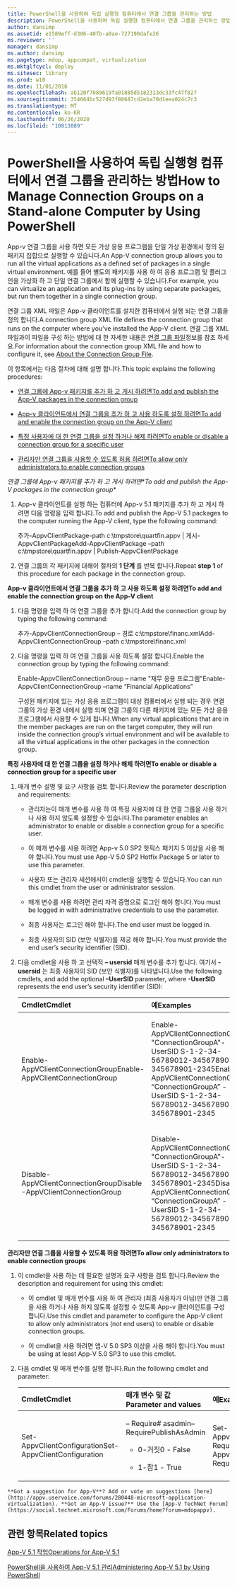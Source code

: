 ```yaml
---
title: PowerShell을 사용하여 독립 실행형 컴퓨터에서 연결 그룹을 관리하는 방법
description: PowerShell을 사용하여 독립 실행형 컴퓨터에서 연결 그룹을 관리하는 방법
author: dansimp
ms.assetid: e1589eff-d306-40fb-a0ae-727190dafe26
ms.reviewer: ''
manager: dansimp
ms.author: dansimp
ms.pagetype: mdop, appcompat, virtualization
ms.mktglfcycl: deploy
ms.sitesec: library
ms.prod: w10
ms.date: 11/01/2016
ms.openlocfilehash: ab120f7089619fa01885d5182313dc33fc47f827
ms.sourcegitcommit: 354664bc527d93f80687cd2eba70d1eea024c7c3
ms.translationtype: MT
ms.contentlocale: ko-KR
ms.lasthandoff: 06/26/2020
ms.locfileid: "10813889"
---
```

# <span data-ttu-id="343d1-103">PowerShell을 사용하여 독립 실행형 컴퓨터에서 연결 그룹을 관리하는 방법</span><span class="sxs-lookup"><span data-stu-id="343d1-103">How to Manage Connection Groups on a Stand-alone Computer by Using PowerShell</span></span>


<span data-ttu-id="343d1-104">App-v 연결 그룹을 사용 하면 모든 가상 응용 프로그램을 단일 가상 환경에서 정의 된 패키지 집합으로 실행할 수 있습니다.</span><span class="sxs-lookup"><span data-stu-id="343d1-104">An App-V connection group allows you to run all the virtual applications as a defined set of packages in a single virtual environment.</span></span> <span data-ttu-id="343d1-105">예를 들어 별도의 패키지를 사용 하 여 응용 프로그램 및 플러그 인을 가상화 하 고 단일 연결 그룹에서 함께 실행할 수 있습니다.</span><span class="sxs-lookup"><span data-stu-id="343d1-105">For example, you can virtualize an application and its plug-ins by using separate packages, but run them together in a single connection group.</span></span>

<span data-ttu-id="343d1-106">연결 그룹 XML 파일은 App-v 클라이언트를 설치한 컴퓨터에서 실행 되는 연결 그룹을 정의 합니다.</span><span class="sxs-lookup"><span data-stu-id="343d1-106">A connection group XML file defines the connection group that runs on the computer where you’ve installed the App-V client.</span></span> <span data-ttu-id="343d1-107">연결 그룹 XML 파일과이 파일을 구성 하는 방법에 대 한 자세한 내용은 [연결 그룹 파일](about-the-connection-group-file51.md)정보를 참조 하세요.</span><span class="sxs-lookup"><span data-stu-id="343d1-107">For information about the connection group XML file and how to configure it, see [About the Connection Group File](about-the-connection-group-file51.md).</span></span>

<span data-ttu-id="343d1-108">이 항목에서는 다음 절차에 대해 설명 합니다.</span><span class="sxs-lookup"><span data-stu-id="343d1-108">This topic explains the following procedures:</span></span>

-   [<span data-ttu-id="343d1-109">연결 그룹에 App-v 패키지를 추가 하 고 게시 하려면</span><span class="sxs-lookup"><span data-stu-id="343d1-109">To add and publish the App-V packages in the connection group</span></span>](#bkmk-add-pub-pkgs-in-cg)

-   [<span data-ttu-id="343d1-110">App-v 클라이언트에서 연결 그룹을 추가 하 고 사용 하도록 설정 하려면</span><span class="sxs-lookup"><span data-stu-id="343d1-110">To add and enable the connection group on the App-V client</span></span>](#bkmk-add-enable-cg-on-clt)

-   [<span data-ttu-id="343d1-111">특정 사용자에 대 한 연결 그룹을 설정 하거나 해제 하려면</span><span class="sxs-lookup"><span data-stu-id="343d1-111">To enable or disable a connection group for a specific user</span></span>](#bkmk-enable-cg-for-user-poshtopic)

-   [<span data-ttu-id="343d1-112">관리자만 연결 그룹을 사용할 수 있도록 허용 하려면</span><span class="sxs-lookup"><span data-stu-id="343d1-112">To allow only administrators to enable connection groups</span></span>](#bkmk-admin-only-posh-topic-cg)

<a href="" id="bkmk-add-pub-pkgs-in-cg"></a><span data-ttu-id="343d1-113">*연결 그룹에 App-v 패키지를 추가 하 고 게시 하려면*\*</span><span class="sxs-lookup"><span data-stu-id="343d1-113">*To add and publish the App-V packages in the connection group*\*</span></span>

1.  <span data-ttu-id="343d1-114">App-v 클라이언트를 실행 하는 컴퓨터에 App-v 5.1 패키지를 추가 하 고 게시 하려면 다음 명령을 입력 합니다.</span><span class="sxs-lookup"><span data-stu-id="343d1-114">To add and publish the App-V 5.1 packages to the computer running the App-V client, type the following command:</span></span>

    <span data-ttu-id="343d1-115">추가-AppvClientPackage-path c:\\tmpstore\\quartfin.appv | 게시-AppvClientPackage</span><span class="sxs-lookup"><span data-stu-id="343d1-115">Add-AppvClientPackage –path c:\\tmpstore\\quartfin.appv | Publish-AppvClientPackage</span></span>

2.  <span data-ttu-id="343d1-116">연결 그룹의 각 패키지에 대해이 절차의 **1 단계** 를 반복 합니다.</span><span class="sxs-lookup"><span data-stu-id="343d1-116">Repeat **step 1** of this procedure for each package in the connection group.</span></span>

<a href="" id="bkmk-add-enable-cg-on-clt"></a>**<span data-ttu-id="343d1-117">App-v 클라이언트에서 연결 그룹을 추가 하 고 사용 하도록 설정 하려면</span><span class="sxs-lookup"><span data-stu-id="343d1-117">To add and enable the connection group on the App-V client</span></span>**

1.  <span data-ttu-id="343d1-118">다음 명령을 입력 하 여 연결 그룹을 추가 합니다.</span><span class="sxs-lookup"><span data-stu-id="343d1-118">Add the connection group by typing the following command:</span></span>

    <span data-ttu-id="343d1-119">추가-AppvClientConnectionGroup – 경로 c:\\tmpstore\\financ.xml</span><span class="sxs-lookup"><span data-stu-id="343d1-119">Add-AppvClientConnectionGroup –path c:\\tmpstore\\financ.xml</span></span>

2.  <span data-ttu-id="343d1-120">다음 명령을 입력 하 여 연결 그룹을 사용 하도록 설정 합니다.</span><span class="sxs-lookup"><span data-stu-id="343d1-120">Enable the connection group by typing the following command:</span></span>

    <span data-ttu-id="343d1-121">Enable-AppvClientConnectionGroup – name "재무 응용 프로그램"</span><span class="sxs-lookup"><span data-stu-id="343d1-121">Enable-AppvClientConnectionGroup –name “Financial Applications”</span></span>

    <span data-ttu-id="343d1-122">구성원 패키지에 있는 가상 응용 프로그램이 대상 컴퓨터에서 실행 되는 경우 연결 그룹의 가상 환경 내에서 실행 되며 연결 그룹의 다른 패키지에 있는 모든 가상 응용 프로그램에서 사용할 수 있게 됩니다.</span><span class="sxs-lookup"><span data-stu-id="343d1-122">When any virtual applications that are in the member packages are run on the target computer, they will run inside the connection group’s virtual environment and will be available to all the virtual applications in the other packages in the connection group.</span></span>

<a href="" id="bkmk-enable-cg-for-user-poshtopic"></a>**<span data-ttu-id="343d1-123">특정 사용자에 대 한 연결 그룹을 설정 하거나 해제 하려면</span><span class="sxs-lookup"><span data-stu-id="343d1-123">To enable or disable a connection group for a specific user</span></span>**

1.  <span data-ttu-id="343d1-124">매개 변수 설명 및 요구 사항을 검토 합니다.</span><span class="sxs-lookup"><span data-stu-id="343d1-124">Review the parameter description and requirements:</span></span>

    -   <span data-ttu-id="343d1-125">관리자는이 매개 변수를 사용 하 여 특정 사용자에 대 한 연결 그룹을 사용 하거나 사용 하지 않도록 설정할 수 있습니다.</span><span class="sxs-lookup"><span data-stu-id="343d1-125">The parameter enables an administrator to enable or disable a connection group for a specific user.</span></span>

    -   <span data-ttu-id="343d1-126">이 매개 변수를 사용 하려면 App-v 5.0 SP2 핫픽스 패키지 5 이상을 사용 해야 합니다.</span><span class="sxs-lookup"><span data-stu-id="343d1-126">You must use App-V 5.0 SP2 Hotfix Package 5 or later to use this parameter.</span></span>

    -   <span data-ttu-id="343d1-127">사용자 또는 관리자 세션에서이 cmdlet을 실행할 수 있습니다.</span><span class="sxs-lookup"><span data-stu-id="343d1-127">You can run this cmdlet from the user or administrator session.</span></span>

    -   <span data-ttu-id="343d1-128">매개 변수를 사용 하려면 관리 자격 증명으로 로그인 해야 합니다.</span><span class="sxs-lookup"><span data-stu-id="343d1-128">You must be logged in with administrative credentials to use the parameter.</span></span>

    -   <span data-ttu-id="343d1-129">최종 사용자는 로그인 해야 합니다.</span><span class="sxs-lookup"><span data-stu-id="343d1-129">The end user must be logged in.</span></span>

    -   <span data-ttu-id="343d1-130">최종 사용자의 SID (보안 식별자)를 제공 해야 합니다.</span><span class="sxs-lookup"><span data-stu-id="343d1-130">You must provide the end user’s security identifier (SID).</span></span>

2.  <span data-ttu-id="343d1-131">다음 cmdlet을 사용 하 고 선택적 **– usersid** 매개 변수를 추가 합니다. 여기서 **-usersid** 는 최종 사용자의 SID (보안 식별자)를 나타냅니다.</span><span class="sxs-lookup"><span data-stu-id="343d1-131">Use the following cmdlets, and add the optional **–UserSID** parameter, where **-UserSID** represents the end user’s security identifier (SID):</span></span>

    <table>
    <colgroup>
    <col width="50%" />
    <col width="50%" />
    </colgroup>
    <thead>
    <tr class="header">
    <th align="left"><span data-ttu-id="343d1-132">Cmdlet</span><span class="sxs-lookup"><span data-stu-id="343d1-132">Cmdlet</span></span></th>
    <th align="left"><span data-ttu-id="343d1-133">예</span><span class="sxs-lookup"><span data-stu-id="343d1-133">Examples</span></span></th>
    </tr>
    </thead>
    <tbody>
    <tr class="odd">
    <td align="left"><p><span data-ttu-id="343d1-134">Enable-AppVClientConnectionGroup</span><span class="sxs-lookup"><span data-stu-id="343d1-134">Enable-AppVClientConnectionGroup</span></span></p></td>
    <td align="left"><p><span data-ttu-id="343d1-135">Enable-AppVClientConnectionGroup "ConnectionGroupA"-UserSID S-1-2-34-56789012-3456789012-345678901-2345</span><span class="sxs-lookup"><span data-stu-id="343d1-135">Enable-AppVClientConnectionGroup “ConnectionGroupA” -UserSID S-1-2-34-56789012-3456789012-345678901-2345</span></span></p></td>
    </tr>
    <tr class="even">
    <td align="left"><p><span data-ttu-id="343d1-136">Disable-AppVClientConnectionGroup</span><span class="sxs-lookup"><span data-stu-id="343d1-136">Disable -AppVClientConnectionGroup</span></span></p></td>
    <td align="left"><p><span data-ttu-id="343d1-137">Disable-AppVClientConnectionGroup "ConnectionGroupA"-UserSID S-1-2-34-56789012-3456789012-345678901-2345</span><span class="sxs-lookup"><span data-stu-id="343d1-137">Disable -AppVClientConnectionGroup “ConnectionGroupA” -UserSID S-1-2-34-56789012-3456789012-345678901-2345</span></span></p></td>
    </tr>
    </tbody>
    </table>

<a href="" id="bkmk-admin-only-posh-topic-cg"></a>**<span data-ttu-id="343d1-138">관리자만 연결 그룹을 사용할 수 있도록 허용 하려면</span><span class="sxs-lookup"><span data-stu-id="343d1-138">To allow only administrators to enable connection groups</span></span>**

1.  <span data-ttu-id="343d1-139">이 cmdlet을 사용 하는 데 필요한 설명과 요구 사항을 검토 합니다.</span><span class="sxs-lookup"><span data-stu-id="343d1-139">Review the description and requirement for using this cmdlet:</span></span>

    -   <span data-ttu-id="343d1-140">이 cmdlet 및 매개 변수를 사용 하 여 관리자 (최종 사용자가 아님)만 연결 그룹을 사용 하거나 사용 하지 않도록 설정할 수 있도록 App-v 클라이언트를 구성 합니다.</span><span class="sxs-lookup"><span data-stu-id="343d1-140">Use this cmdlet and parameter to configure the App-V client to allow only administrators (not end users) to enable or disable connection groups.</span></span>

    -   <span data-ttu-id="343d1-141">이 cmdlet을 사용 하려면 앱-V 5.0 SP3 이상을 사용 해야 합니다.</span><span class="sxs-lookup"><span data-stu-id="343d1-141">You must be using at least App-V 5.0 SP3 to use this cmdlet.</span></span>

2.  <span data-ttu-id="343d1-142">다음 cmdlet 및 매개 변수를 실행 합니다.</span><span class="sxs-lookup"><span data-stu-id="343d1-142">Run the following cmdlet and parameter:</span></span>

    <table>
    <colgroup>
    <col width="33%" />
    <col width="33%" />
    <col width="33%" />
    </colgroup>
    <thead>
    <tr class="header">
    <th align="left"><span data-ttu-id="343d1-143">Cmdlet</span><span class="sxs-lookup"><span data-stu-id="343d1-143">Cmdlet</span></span></th>
    <th align="left"><span data-ttu-id="343d1-144">매개 변수 및 값</span><span class="sxs-lookup"><span data-stu-id="343d1-144">Parameter and values</span></span></th>
    <th align="left"><span data-ttu-id="343d1-145">예</span><span class="sxs-lookup"><span data-stu-id="343d1-145">Example</span></span></th>
    </tr>
    </thead>
    <tbody>
    <tr class="odd">
    <td align="left"><p><span data-ttu-id="343d1-146">Set-AppvClientConfiguration</span><span class="sxs-lookup"><span data-stu-id="343d1-146">Set-AppvClientConfiguration</span></span></p></td>
    <td align="left"><p><span data-ttu-id="343d1-147">– Require# asadmin</span><span class="sxs-lookup"><span data-stu-id="343d1-147">–RequirePublishAsAdmin</span></span></p>
    <ul>
    <li><p><span data-ttu-id="343d1-148">0-거짓</span><span class="sxs-lookup"><span data-stu-id="343d1-148">0 - False</span></span></p></li>
    <li><p><span data-ttu-id="343d1-149">1-참</span><span class="sxs-lookup"><span data-stu-id="343d1-149">1 - True</span></span></p></li>
    </ul></td>
    <td align="left"><p><span data-ttu-id="343d1-150">Set-AppvClientConfiguration-RequirePublishAsAdmin1</span><span class="sxs-lookup"><span data-stu-id="343d1-150">Set-AppvClientConfiguration –RequirePublishAsAdmin1</span></span></p></td>
    </tr>
    </tbody>
    </table>



~~~
**Got a suggestion for App-V**? Add or vote on suggestions [here](http://appv.uservoice.com/forums/280448-microsoft-application-virtualization). **Got an App-V issue?** Use the [App-V TechNet Forum](https://social.technet.microsoft.com/Forums/home?forum=mdopappv).
~~~

## <span data-ttu-id="343d1-151">관련 항목</span><span class="sxs-lookup"><span data-stu-id="343d1-151">Related topics</span></span>


[<span data-ttu-id="343d1-152">App-V 5.1 작업</span><span class="sxs-lookup"><span data-stu-id="343d1-152">Operations for App-V 5.1</span></span>](operations-for-app-v-51.md)

[<span data-ttu-id="343d1-153">PowerShell을 사용하여 App-V 5.1 관리</span><span class="sxs-lookup"><span data-stu-id="343d1-153">Administering App-V 5.1 by Using PowerShell</span></span>](administering-app-v-51-by-using-powershell.md)









